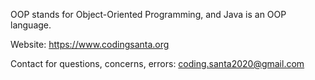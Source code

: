 OOP stands for Object-Oriented Programming, and Java is an OOP language.

Website: https://www.codingsanta.org

Contact for questions, concerns, errors: coding.santa2020@gmail.com
